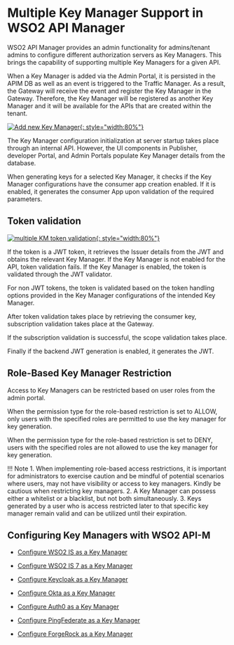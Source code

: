 # Multiple Key Manager Support in WSO2 API Manager

WSO2 API Manager provides an admin functionality for admins/tenant admins to configure different authorization servers as Key Managers.
This brings the capability of supporting multiple Key Managers for a given API.

When a Key Manager is added via the Admin Portal, it is persisted in the APIM DB as well as an event is triggered to the Traffic Manager. As a result, the Gateway will receive the event and register the Key Manager in the Gateway.
Therefore, the Key Manager will be registered as another Key Manager and it will be available for the APIs that are created within the tenant.

[![Add new Key Manager]({{base_path}}/assets/img/administer/add-km-overview.png){: style="width:80%"}]({{base_path}}/assets/img/administer/add-km-overview.png)

The Key Manager configuration initialization at server startup takes place through an internal API. However, the UI components in Publisher, developer Portal, and Admin Portals populate Key Manager details from the database.

When generating keys for a selected Key Manager, it checks if the Key Manager configurations have the consumer app creation enabled. If it is enabled, it generates the consumer App upon validation of the required parameters.

## Token validation

[![multiple KM token validation]({{base_path}}/assets/img/administer/multiple-km-token-validation.png){: style="width:80%"}]({{base_path}}/assets/img/administer/multiple-km-token-validation.png)

If the token is a JWT token, it retrieves the Issuer details from the JWT and obtains the relevant Key Manager. If the Key Manager is not enabled for the API, token validation fails.
If the Key Manager is enabled, the token is validated through the JWT validator.

For non JWT tokens, the token is validated based on the token handling options provided in the Key Manager configurations of the intended Key Manager.

After token validation takes place by retrieving the consumer key, subscription validation takes place at the Gateway.

If the subscription validation is successful, the scope validation takes place.

Finally if the backend JWT generation is enabled, it generates the JWT.


## Role-Based Key Manager Restriction

Access to Key Managers can be restricted based on user roles from the admin portal.

When the permission type for the role-based restriction is set to ALLOW, only users with the specified roles are permitted to use the key manager for key generation. 

When the permission type for the role-based restriction is set to DENY, users with the specified roles are not allowed to use the key manager for key generation.

!!! Note
      1. When implementing role-based access restrictions, it is important for administrators to exercise caution and be mindful of potential scenarios where users, may not have visibility or access to key managers. Kindly be cautious when restricting key managers.
      2. A Key Manager can possess either a whitelist or a blacklist, but not both simultaneously.
      3. Keys generated by a user who is access restricted later to that specific key manager remain valid and can be utilized until their expiration.


## Configuring Key Managers with WSO2 API-M

- [Configure WSO2 IS as a Key Manager]({{base_path}}/administer/key-managers/configure-wso2is-connector/)

- [Configure WSO2 IS 7 as a Key Manager]({{base_path}}/administer/key-managers/configure-wso2is7-connector/)

- [Configure Keycloak as a Key Manager]({{base_path}}/administer/key-managers/configure-keycloak-connector/)

- [Configure Okta as a Key Manager]({{base_path}}/administer/key-managers/configure-okta-connector/)

- [Configure Auth0 as a Key Manager]({{base_path}}/administer/key-managers/configure-auth0-connector/)

- [Configure PingFederate as a Key Manager]({{base_path}}/administer/key-managers/configure-pingfederate-connector/)

- [Configure ForgeRock as a Key Manager]({{base_path}}/administer/key-managers/configure-forgerock-connector/)
